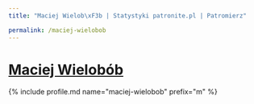 ```yaml
---
title: "Maciej Wielob\xF3b | Statystyki patronite.pl | Patromierz"

permalink: /maciej-wielobob
---
```


# [Maciej Wielobób](https://patronite.pl/maciej-wielobob)

{% include profile.md name="maciej-wielobob" prefix="m" %}
